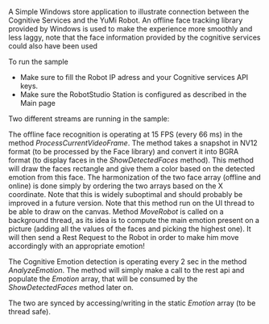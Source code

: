 A Simple Windows store application to illustrate connection between the Cognitive Services and the YuMi Robot. An offline face tracking library provided by Windows is used to make the experience more smoothly and less laggy, note that the face information provided by the cognitive services could also have been used

To run the sample
* Make sure to fill the Robot IP adress and your Cognitive services API keys.
* Make sure the RobotStudio Station is configured as described in the Main page

Two different streams are running in the sample:

The offline face recognition is operating at 15 FPS  (every 66 ms) in the method *ProcessCurrentVideoFrame*. The method takes a snapshot in NV12 format (to be processed by the Face library) and convert it into BGRA format (to display faces in the *ShowDetectedFaces* method). 
This method will draw the faces rectangle and give them a color based on the detected emotion from this face. The harmonization of the two face array (offline and online) is done simply by ordering the two arrays based on the X coordinate. Note that this is widely suboptimal and should probably be improved in a future version. Note that this method run on the UI thread to be able to draw on the canvas.
Method *MoveRobot* is called on a background thread, as its idea is to compute the main emotion present on a picture (adding all the values of the faces and picking the highest one). It will then send a Rest Request to the Robot in order to make him move accordingly with an appropriate emotion!

The Cognitive Emotion detection is operating every 2 sec in the method *AnalyzeEmotion*. The method will simply make a call to the rest api and populate the *Emotion* array, that will be consumed by the *ShowDetectedFaces* method later on.

The two are synced by accessing/writing in the static *Emotion* array (to be thread safe).